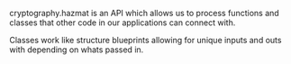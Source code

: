 cryptography.hazmat is an API which allows us to process functions and classes that other code in our applications can connect with.

Classes work like structure blueprints allowing for unique inputs and outs with depending on whats passed in.
